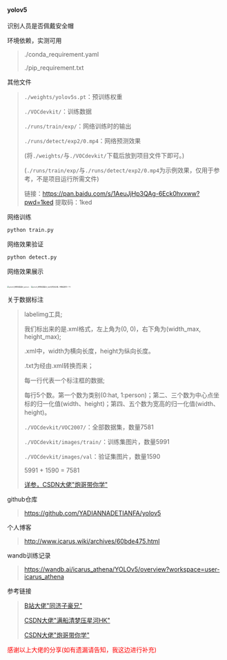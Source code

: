 #### yolov5

识别人员是否佩戴安全帽



环境依赖，实测可用

> ./conda_requirement.yaml
>
> ./pip_requirement.txt



其他文件

> `./weights/yolov5s.pt`：预训练权重
>
> `./VOCdevkit/`：训练数据
>
> `./runs/train/exp/`：网络训练时的输出
>
> `./runs/detect/exp2/0.mp4`：网络预测效果
>
> 
>
> (将`./weights/`与`./VOCdevkit/`下载后放到项目文件下即可。)
>
> (`./runs/train/exp/`与`./runs/detect/exp2/0.mp4`为示例效果，仅用于参考，不是项目运行所需文件)
>
> 
>
> 链接：https://pan.baidu.com/s/1AeuJjHp3QAg-6Eck0hvxww?pwd=1ked 
> 提取码：1ked 



网络训练

```bash
python train.py
```



网络效果验证

```bash
python detect.py
```



网络效果展示

<img src="https://icarustypora.oss-cn-shenzhen.aliyuncs.com/AI/yolo/yolov5_%E7%BD%91%E7%BB%9C%E6%95%88%E6%9E%9C%E5%B1%95%E7%A4%BA_person.png" alt="yolov5_网络效果展示_person" style="zoom: 25%;" />



<img src="https://icarustypora.oss-cn-shenzhen.aliyuncs.com/AI/yolo/yolov5_%E7%BD%91%E7%BB%9C%E6%95%88%E6%9E%9C%E5%B1%95%E7%A4%BA_hat.png" alt="yolov5_网络效果展示_hat(没有安全帽，用钢盆替代一下)" style="zoom:25%;" />



关于数据标注

> labelimg工具;
>
> 我们标出来的是.xml格式，左上角为(0, 0)，右下角为(width_max, height_max);
>
> .xml中，width为横向长度，height为纵向长度。
>
> 
>
> .txt为经由.xml转换而来；
>
> 每一行代表一个标注框的数据;
>
> 每行5个数。第一个数为类别(0:hat, 1:person)；第二、三个数为中心点坐标的归一化值(width、height)；第四、五个数为宽高的归一化值(width、height)。
>
> 
>
> `./VOCdevkit/VOC2007/`：全部数据集，数量7581
>
> `./VOCdevkit/images/train/`：训练集图片，数量5991
>
> `./VOCdevkit/images/val`：验证集图片，数量1590
>
> 5991 + 1590 = 7581
>
> 
>
> [详参，CSDN大佬"炮哥带你学"](https://blog.csdn.net/didiaopao/article/details/119954291?ops_request_misc=%257B%2522request%255Fid%2522%253A%2522170150265316800185828363%2522%252C%2522scm%2522%253A%252220140713.130102334..%2522%257D&request_id=170150265316800185828363&biz_id=0&utm_medium=distribute.pc_search_result.none-task-blog-2~all~top_positive~default-1-119954291-null-null.142^v96^pc_search_result_base1&utm_term=%E7%82%AE%E5%93%A5%E5%B8%A6%E4%BD%A0%E5%AD%A6yolo5&spm=1018.2226.3001.4187)



github仓库

> https://github.com/YADIANNADETIANFA/yolov5

个人博客

> http://www.icarus.wiki/archives/60bde475.html

wandb训练记录

> https://wandb.ai/icarus_athena/YOLOv5/overview?workspace=user-icarus_athena



参考链接

> [B站大佬"同济子豪兄"](https://www.bilibili.com/video/BV15w411Z7LG?p=1&vd_source=9c2b9b14820d6f6ec6ccc022af406252)
>
> [CSDN大佬"满船清梦压星河HK"](https://blog.csdn.net/qq_38253797/article/details/119043919)
>
> [CSDN大佬"炮哥带你学"](https://blog.csdn.net/didiaopao/article/details/119954291?ops_request_misc=%257B%2522request%255Fid%2522%253A%2522170150265316800185828363%2522%252C%2522scm%2522%253A%252220140713.130102334..%2522%257D&request_id=170150265316800185828363&biz_id=0&utm_medium=distribute.pc_search_result.none-task-blog-2~all~top_positive~default-1-119954291-null-null.142^v96^pc_search_result_base1&utm_term=%E7%82%AE%E5%93%A5%E5%B8%A6%E4%BD%A0%E5%AD%A6yolo5&spm=1018.2226.3001.4187)

<font color="FF0000">感谢以上大佬的分享(如有遗漏请告知，我这边进行补充)</font>
